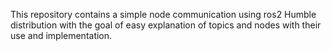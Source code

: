 This repository contains a simple node communication using ros2 Humble distribution with the goal of easy explanation of topics and nodes with their use and implementation.
